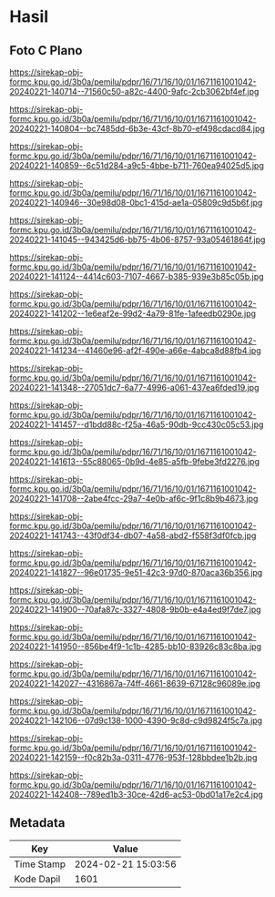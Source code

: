 # Hasil

## Foto C Plano

https://sirekap-obj-formc.kpu.go.id/3b0a/pemilu/pdpr/16/71/16/10/01/1671161001042-20240221-140714--71560c50-a82c-4400-9afc-2cb3062bf4ef.jpg

https://sirekap-obj-formc.kpu.go.id/3b0a/pemilu/pdpr/16/71/16/10/01/1671161001042-20240221-140804--bc7485dd-6b3e-43cf-8b70-ef498cdacd84.jpg

https://sirekap-obj-formc.kpu.go.id/3b0a/pemilu/pdpr/16/71/16/10/01/1671161001042-20240221-140859--6c51d284-a9c5-4bbe-b711-760ea94025d5.jpg

https://sirekap-obj-formc.kpu.go.id/3b0a/pemilu/pdpr/16/71/16/10/01/1671161001042-20240221-140946--30e98d08-0bc1-415d-ae1a-05809c9d5b6f.jpg

https://sirekap-obj-formc.kpu.go.id/3b0a/pemilu/pdpr/16/71/16/10/01/1671161001042-20240221-141045--943425d6-bb75-4b06-8757-93a05461864f.jpg

https://sirekap-obj-formc.kpu.go.id/3b0a/pemilu/pdpr/16/71/16/10/01/1671161001042-20240221-141124--4414c603-7107-4667-b385-939e3b85c05b.jpg

https://sirekap-obj-formc.kpu.go.id/3b0a/pemilu/pdpr/16/71/16/10/01/1671161001042-20240221-141202--1e6eaf2e-99d2-4a79-81fe-1afeedb0290e.jpg

https://sirekap-obj-formc.kpu.go.id/3b0a/pemilu/pdpr/16/71/16/10/01/1671161001042-20240221-141234--41460e96-af2f-490e-a66e-4abca8d88fb4.jpg

https://sirekap-obj-formc.kpu.go.id/3b0a/pemilu/pdpr/16/71/16/10/01/1671161001042-20240221-141348--27051dc7-6a77-4996-a061-437ea6fded19.jpg

https://sirekap-obj-formc.kpu.go.id/3b0a/pemilu/pdpr/16/71/16/10/01/1671161001042-20240221-141457--d1bdd88c-f25a-46a5-90db-9cc430c05c53.jpg

https://sirekap-obj-formc.kpu.go.id/3b0a/pemilu/pdpr/16/71/16/10/01/1671161001042-20240221-141613--55c88065-0b9d-4e85-a5fb-9febe3fd2276.jpg

https://sirekap-obj-formc.kpu.go.id/3b0a/pemilu/pdpr/16/71/16/10/01/1671161001042-20240221-141708--2abe4fcc-29a7-4e0b-af6c-9f1c8b9b4673.jpg

https://sirekap-obj-formc.kpu.go.id/3b0a/pemilu/pdpr/16/71/16/10/01/1671161001042-20240221-141743--43f0df34-db07-4a58-abd2-f558f3df0fcb.jpg

https://sirekap-obj-formc.kpu.go.id/3b0a/pemilu/pdpr/16/71/16/10/01/1671161001042-20240221-141827--96e01735-9e51-42c3-97d0-870aca36b356.jpg

https://sirekap-obj-formc.kpu.go.id/3b0a/pemilu/pdpr/16/71/16/10/01/1671161001042-20240221-141900--70afa87c-3327-4808-9b0b-e4a4ed9f7de7.jpg

https://sirekap-obj-formc.kpu.go.id/3b0a/pemilu/pdpr/16/71/16/10/01/1671161001042-20240221-141950--856be4f9-1c1b-4285-bb10-83926c83c8ba.jpg

https://sirekap-obj-formc.kpu.go.id/3b0a/pemilu/pdpr/16/71/16/10/01/1671161001042-20240221-142027--4316867a-74ff-4661-8639-67128c96089e.jpg

https://sirekap-obj-formc.kpu.go.id/3b0a/pemilu/pdpr/16/71/16/10/01/1671161001042-20240221-142106--07d9c138-1000-4390-9c8d-c9d9824f5c7a.jpg

https://sirekap-obj-formc.kpu.go.id/3b0a/pemilu/pdpr/16/71/16/10/01/1671161001042-20240221-142159--f0c82b3a-0311-4776-953f-128bbdee1b2b.jpg

https://sirekap-obj-formc.kpu.go.id/3b0a/pemilu/pdpr/16/71/16/10/01/1671161001042-20240221-142408--789ed1b3-30ce-42d6-ac53-0bd01a17e2c4.jpg


## Metadata

| Key        | Value               |
| ---------- | ------------------- |
| Time Stamp | 2024-02-21 15:03:56 |
| Kode Dapil | 1601                |



